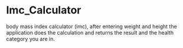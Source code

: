 # Imc_Calculator
body mass index calculator (imc), after entering weight and height the application does the calculation and returns the result and the health category you are in.
